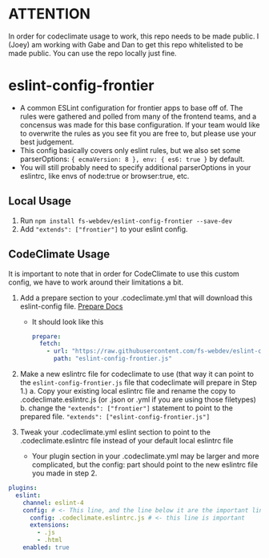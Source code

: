 # ATTENTION
In order for codeclimate usage to work, this repo needs to be made public. I (Joey) am working with Gabe and Dan to get this repo
whitelisted to be made public. You can use the repo locally just fine.

# eslint-config-frontier

- A common ESLint configuration for frontier apps to base off of. The rules were gathered and polled from
many of the frontend teams, and a concensus was made for this base configuration. If your team would
like to overwrite the rules as you see fit you are free to, but please use your best judgement.
- This config basically covers only eslint rules, but we also set some parserOptions: `{ ecmaVersion: 8 }, env: { es6: true }` by default.
- You will still probably need to specify additional parserOptions in your eslintrc, like envs of node:true or browser:true, etc.

## Local Usage

1.  Run `npm install fs-webdev/eslint-config-frontier --save-dev`
2.  Add `"extends": ["frontier"]` to your eslint config.

## CodeClimate Usage
It is important to note that in order for CodeClimate to use this custom config, we have to work around their limitations a bit.

1. Add a prepare section to your .codeclimate.yml that will download this eslint-config file. [Prepare Docs](https://docs.codeclimate.com/docs/configuring-the-prepare-step)
    - It should look like this 
        ```yaml
        prepare:
          fetch:
            - url: "https://raw.githubusercontent.com/fs-webdev/eslint-config-frontier/master/index.js"
              path: "eslint-config-frontier.js"
        ``` 
2. Make a new eslintrc file for codeclimate to use (that way it can point to the `eslint-config-frontier.js` file that codeclimate will prepare in Step 1.)
    a. Copy your existing local eslintrc file and rename the copy to .codeclimate.eslintrc.js (or .json or .yml if you are using those filetypes)
    b. change the `"extends": ["frontier"]` statement to point to the prepared file. `"extends": ["eslint-config-frontier.js"]`

3. Tweak your .codeclimate.yml eslint section to point to the .codeclimate.eslintrc file instead of your default local eslintrc file
    - Your plugin section in your .codeclimate.yml may be larger and more complicated, but the config: part should point to the new eslintrc file you made in step 2.
```yaml
plugins:
  eslint:
    channel: eslint-4
    config: # <- This line, and the line below it are the important lines
      config: .codeclimate.eslintrc.js # <- this line is important
      extensions:
        - .js
        - .html
    enabled: true
```
